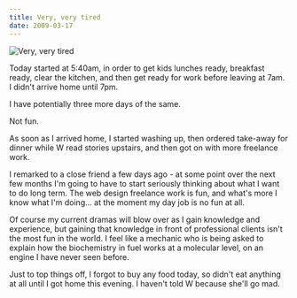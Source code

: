```yaml
---
title: Very, very tired
date: 2009-03-17
---
```


![Very, very tired](https://source.unsplash.com/-m88z7ily-w/1600x900)

Today started at 5:40am, in order to get kids lunches ready, breakfast ready, clear the kitchen, and then get ready for work before leaving at 7am. I didn't arrive home until 7pm.

I have potentially three more days of the same.

Not fun.

As soon as I arrived home, I started washing up, then ordered take-away for dinner while W read stories upstairs, and then got on with more freelance work.

I remarked to a close friend a few days ago - at some point over the next few months I'm going to have to start seriously thinking about what I want to do long term. The web design freelance work is fun, and what's more I know what I'm doing... at the moment my day job is no fun at all.

Of course my current dramas will blow over as I gain knowledge and experience, but gaining that knowledge in front of professional clients isn't the most fun in the world. I feel like a mechanic who is being asked to explain how the biochemistry in fuel works at a molecular level, on an engine I have never seen before.

Just to top things off, I forgot to buy any food today, so didn't eat anything at all until I got home this evening. I haven't told W because she'll go mad.